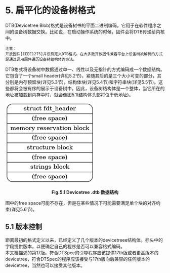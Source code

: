 # 5. 扁平化的设备树格式
DTB(Devicetree Blob)格式是设备树书的平面二进制编码。它用于在软件程序之间的设备树数据交换。比如说，在启动操作系统的时候，固件会将DTB传递给内核中。   

```
注意：
开放固件[IEEE1275]并没有定义DTB格式。在大多数开放固件兼容平台上设备树被解析的方式是通过调用固件遍历设备树结构体的方法。
```  

DTB格式将设备树中数据通过单一、线性以及无指针的方式编码成一个数据结构。它包含了一个small header(详见5.2节)，紧随其后的是三个大小可变的部分，其分别是内存预留块(详见5.3节)，结构体块(详见5.4节)和字符串块(详见5.5节)。这些都将会被有序的展示于设备树中。因此，设备树结构体是一个整体，当它所在的地址被加载到内存中时，就会像图5.1(结构体头部将位于低地址)。

![数据结构](../images/Fig.5.1_Devicetree.dtb_structure.png)

<p align="center"><b>Fig.5.1 Devicetree .dtb 数据结构</b></p>
  

图中的free space可能不存在，但是在某些情况下可能需要满足单个块的对齐约束(详见5.6节)。 


## 5.1 版本控制
距离最初的格式定义以来，已经定义了几个版本的devicetreee结构体。标头中的字段提供版本，以便确定自己的程序是否可以兼容格式编码。  
本文档描述的第17版。符合DTSpec的引导程序应该提供17th版或者更高版本的devicetree，符合DTSpec的程序应该接受与17th版向后兼容的任何版本的devicetree，当然也可以接受其他版本。
